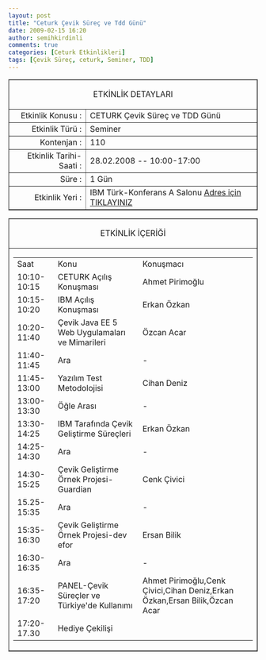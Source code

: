 ```yaml
---
layout: post
title: "Ceturk Çevik Süreç ve Tdd Günü"
date: 2009-02-15 16:20
author: semihkirdinli
comments: true
categories: [Ceturk Etkinlikleri]
tags: [Çevik Süreç, ceturk, Seminer, TDD]
---
```

<div align="center">
<table width="98%" border="1" cellspacing="0" cellpadding="0">
<tr>
	<td colspan="2"><p align="center">ETKİNLİK DETAYLARI</td>
</tr>
<tr>
	<td style="text-align:right">Etkinlik Konusu :</td>
	<td>CETURK Çevik Süreç ve TDD Günü</td>
</tr>
<tr>
	<td style="text-align:right">Etkinlik Türü : </td>
	<td>Seminer</td>
</tr>
<tr>
	<td style="text-align:right">Kontenjan : </td>
	<td>110</td>
</tr>
<tr>
	<td style="text-align:right">Etkinlik Tarihi-Saati :</td>
	<td>28.02.2008 -- 10:00-17:00</td>
</tr>
<tr>
	<td style="text-align:right">Süre :</td>
	<td>1 Gün</td>
</tr>
<tr>
	<td style="text-align:right">Etkinlik Yeri :</td>
	<td>IBM Türk-Konferans A Salonu <a href="http://www.ibm.com/contact/tr/" target="_blank">Adres için TIKLAYINIZ</a></td>
</tr>
</table>

</div>
<div align="center">
<table width="98%" border="1" cellspacing="0" cellpadding="0">
<tr><td colspan="2"><p align="center">ETKİNLİK İÇERİĞİ</td></tr>
<tr>
	<td><div align="center">
	<table width="98%" border="0" cellpadding="0">
			<tr><td>Saat</td>
				<td>Konu</td>
				<td>Konuşmacı</td>
			</tr>
			<tr>
				<td>10:10-10:15</td>
				<td>CETURK Açılış Konuşması</td>
				<td>Ahmet Pirimoğlu</td>
			</tr>
			<tr>
				<td>10:15-10:20</td>
				<td>IBM Açılış Konuşması</td>
				<td>Erkan Özkan</td>
			</tr>
			<tr>
				<td>10:20-11:40</td>
				<td>Çevik Java EE 5 Web Uygulamaları ve Mimarileri</td>
				<td>Özcan Acar</td>
			</tr>
			<tr>
				<td>11:40-11:45</td>
				<td>Ara</td>
				<td>-</td>
			</tr>
			<tr>
				<td>11:45-13:00</td>
				<td>Yazılım Test Metodolojisi</td>
				<td>Cihan Deniz</td>
			</tr>
			<tr>
				<td>13:00-13:30</td>
				<td>Öğle Arası</td>
				<td>-</td>
			</tr>
			<tr>
				<td>13:30-14:25</td>
				<td>IBM Tarafında Çevik Geliştirme Süreçleri</td>
				<td>Erkan Özkan</td>
			</tr>
			<tr>
				<td>14:25-14:30</td>
				<td>Ara</td>
				<td>-</td>
			</tr>
			<tr>
				<td>14:30-15:25</td>
				<td>Çevik Geliştirme Örnek Projesi-Guardian</td>
				<td>Cenk Çivici</td>
			</tr>
			<tr>
				<td>15.25-15:35</td>
				<td>Ara</td>
				<td>-</td>
			</tr>
			<tr>
				<td>15:35-16:30</td>
				<td>Çevik Geliştirme Örnek Projesi-dev efor</td>
				<td>Ersan Bilik</td>
			</tr>
			<tr>
				<td>16:30-16:35</td>
				<td>Ara</td>
				<td>-</td>
			</tr>
			<tr>
				<td>16:35-17:20</td>
				<td>PANEL-Çevik Süreçler ve Türkiye'de Kullanımı</td>
				<td>Ahmet Pirimoğlu,Cenk Çivici,Cihan Deniz,Erkan Özkan,Ersan Bilik,Özcan Acar</td>
			</tr>
			<tr>
				<td>17:20-17.30</td>
				<td>Hediye Çekilişi</td>
				<td></td>
			</tr>
		</table>
</div></td>
</tr>
</table>
</div>
